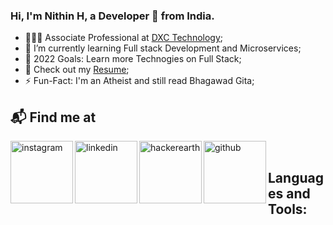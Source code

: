 ### Hi, I'm Nithin H, a Developer 🚀 from India.
- 👨🏽‍💻 Associate Professional at [DXC Technology][dxc];
- 🌱 I’m currently learning Full stack Development and Microservices;
- 🙇 2022 Goals: Learn more Technogies on Full Stack;
- 📙 Check out my [Resume][Resume];
- ⚡️ Fun-Fact: I'm an Atheist and still read Bhagawad Gita;

## 📬 Find me at
[<img align="left" alt="instagram" width="100px" src="https://img.shields.io/badge/Instagram-E4405F?style=for-the-badge&logo=instagram&logoColor=white" />][instagram]
[<img align="left" alt="linkedin" width="100px" src="https://img.shields.io/badge/LinkedIn-0077B5?style=for-the-badge&logo=linkedin&logoColor=white" />][linkedin]
[<img align="left" alt="hackerearth" width="100px" src="https://img.shields.io/badge/HackerEarth-%232C3454.svg?&style=for-the-badge&logo=HackerEarth&logoColor=Blue" />][hackerearth]
[<img align="left" alt="github" width="100px" src="https://img.shields.io/badge/GitHub-100000?style=for-the-badge&logo=github&logoColor=white" />][github]
<br />

## Languages and Tools:




[dxc]: https://dxc.com/in/en
[Resume]: https://www.linkedin.com/in/nithin-h-7181a1132/
[instagram]: https://www.instagram.com/thekarthikeyaa/
[linkedin]: https://www.linkedin.com/in/nithin-h-7181a1132/
[hackerearth]: https://www.hackerearth.com/@krishnanithin1998
[github]: https://github.com/NithinHari